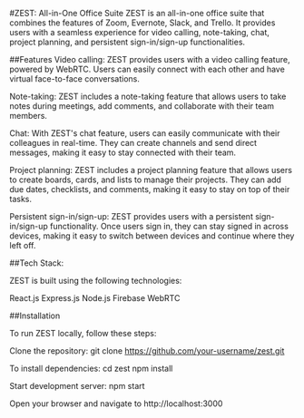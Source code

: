 #ZEST: All-in-One Office Suite
ZEST is an all-in-one office suite that combines the features of Zoom, Evernote, Slack, and Trello. It provides users with a seamless experience for video calling, note-taking, chat, project planning, and persistent sign-in/sign-up functionalities.

##Features
Video calling: ZEST provides users with a video calling feature, powered by WebRTC. Users can easily connect with each other and have virtual face-to-face conversations.

Note-taking: ZEST includes a note-taking feature that allows users to take notes during meetings, add comments, and collaborate with their team members.

Chat: With ZEST's chat feature, users can easily communicate with their colleagues in real-time. They can create channels and send direct messages, making it easy to stay connected with their team.

Project planning: ZEST includes a project planning feature that allows users to create boards, cards, and lists to manage their projects. They can add due dates, checklists, and comments, making it easy to stay on top of their tasks.

Persistent sign-in/sign-up: ZEST provides users with a persistent sign-in/sign-up functionality. Once users sign in, they can stay signed in across devices, making it easy to switch between devices and continue where they left off.

##Tech Stack: 

ZEST is built using the following technologies:

React.js
Express.js
Node.js
Firebase
WebRTC

##Installation

To run ZEST locally, follow these steps:

Clone the repository:
git clone https://github.com/your-username/zest.git

To install dependencies:
cd zest
npm install

Start development server:
npm start

Open your browser and navigate to http://localhost:3000

